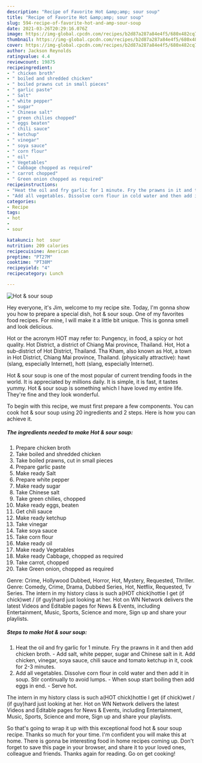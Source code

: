 ```yaml
---
description: "Recipe of Favorite Hot &amp;amp; sour soup"
title: "Recipe of Favorite Hot &amp;amp; sour soup"
slug: 594-recipe-of-favorite-hot-and-amp-sour-soup
date: 2021-03-26T20:29:16.076Z
image: https://img-global.cpcdn.com/recipes/b2d87a287a84e4f5/680x482cq70/hot-sour-soup-recipe-main-photo.jpg
thumbnail: https://img-global.cpcdn.com/recipes/b2d87a287a84e4f5/680x482cq70/hot-sour-soup-recipe-main-photo.jpg
cover: https://img-global.cpcdn.com/recipes/b2d87a287a84e4f5/680x482cq70/hot-sour-soup-recipe-main-photo.jpg
author: Jackson Reynolds
ratingvalue: 4.4
reviewcount: 19875
recipeingredient:
- " chicken broth"
- " boiled and shredded chicken"
- " boiled prawns cut in small pieces"
- " garlic paste"
- " Salt"
- " white pepper"
- " sugar"
- " Chinese salt"
- " green chilies chopped"
- " eggs beaten"
- " chili sauce"
- " ketchup"
- " vinegar"
- " soya sauce"
- " corn flour"
- " oil"
- " Vegetables"
- " Cabbage chopped as required"
- " carrot chopped"
- " Green onion chopped as required"
recipeinstructions:
- "Heat the oil and fry garlic for 1 minute. Fry the prawns in it and then add chicken broth. Add salt, white pepper, sugar and Chinese salt in it. Add chicken, vinegar, soya sauce, chili sauce and tomato ketchup in it, cook for 2-3 minutes."
- "Add all vegetables. Dissolve corn flour in cold water and then add it in soup. Stir continually to avoid lumps. When soup start boiling then add eggs in end. Serve hot."
categories:
- Recipe
tags:
- hot
- 
- sour

katakunci: hot  sour 
nutrition: 209 calories
recipecuisine: American
preptime: "PT27M"
cooktime: "PT38M"
recipeyield: "4"
recipecategory: Lunch

---
```



![Hot &amp; sour soup](https://img-global.cpcdn.com/recipes/b2d87a287a84e4f5/680x482cq70/hot-sour-soup-recipe-main-photo.jpg)

Hey everyone, it's Jim, welcome to my recipe site. Today, I'm gonna show you how to prepare a special dish, hot &amp; sour soup. One of my favorites food recipes. For mine, I will make it a little bit unique. This is gonna smell and look delicious.

Hot or the acronym HOT may refer to: Pungency, in food, a spicy or hot quality. Hot District, a district of Chiang Mai province, Thailand. Hot, Hot a sub-district of Hot District, Thailand. Tha Kham, also known as Hot, a town in Hot District, Chiang Mai province, Thailand. (physically attractive): hawt (slang, especially Internet), hott (slang, especially Internet).

Hot &amp; sour soup is one of the most popular of current trending foods in the world. It is appreciated by millions daily. It is simple, it is fast, it tastes yummy. Hot &amp; sour soup is something which I have loved my entire life. They're fine and they look wonderful.


To begin with this recipe, we must first prepare a few components. You can cook hot &amp; sour soup using 20 ingredients and 2 steps. Here is how you can achieve it.

<!--inarticleads1-->

##### The ingredients needed to make Hot &amp; sour soup:

1. Prepare  chicken broth
1. Take  boiled and shredded chicken
1. Take  boiled prawns, cut in small pieces
1. Prepare  garlic paste
1. Make ready  Salt
1. Prepare  white pepper
1. Make ready  sugar
1. Take  Chinese salt
1. Take  green chilies, chopped
1. Make ready  eggs, beaten
1. Get  chili sauce
1. Make ready  ketchup
1. Take  vinegar
1. Take  soya sauce
1. Take  corn flour
1. Make ready  oil
1. Make ready  Vegetables
1. Make ready  Cabbage, chopped as required
1. Take  carrot, chopped
1. Take  Green onion, chopped as required


Genre: Crime, Hollywood Dubbed, Horror, Hot, Mystery, Requested, Thriller. Genre: Comedy, Crime, Drama, Dubbed Series, Hot, Netflix, Requested, Tv Series. The intern in my history class is such a(HOT chick)hottie I get (if chick)wet / (if guy)hard just looking at her. Hot on WN Network delivers the latest Videos and Editable pages for News &amp; Events, including Entertainment, Music, Sports, Science and more, Sign up and share your playlists. 

<!--inarticleads2-->

##### Steps to make Hot &amp; sour soup:

1. Heat the oil and fry garlic for 1 minute. Fry the prawns in it and then add chicken broth. - Add salt, white pepper, sugar and Chinese salt in it. Add chicken, vinegar, soya sauce, chili sauce and tomato ketchup in it, cook for 2-3 minutes.
1. Add all vegetables. Dissolve corn flour in cold water and then add it in soup. Stir continually to avoid lumps. - When soup start boiling then add eggs in end. - Serve hot.


The intern in my history class is such a(HOT chick)hottie I get (if chick)wet / (if guy)hard just looking at her. Hot on WN Network delivers the latest Videos and Editable pages for News &amp; Events, including Entertainment, Music, Sports, Science and more, Sign up and share your playlists. 

So that's going to wrap it up with this exceptional food hot &amp; sour soup recipe. Thanks so much for your time. I'm confident you will make this at home. There is gonna be interesting food in home recipes coming up. Don't forget to save this page in your browser, and share it to your loved ones, colleague and friends. Thanks again for reading. Go on get cooking!
